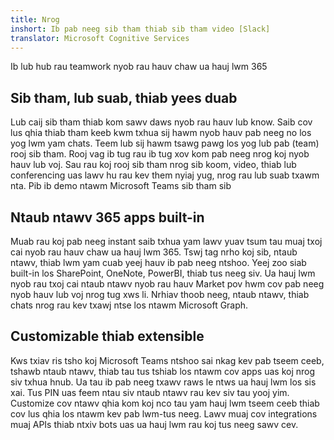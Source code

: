 ```yaml
---
title: Nrog
inshort: Ib pab neeg sib tham thiab sib tham video [Slack]
translator: Microsoft Cognitive Services
---
```



Ib lub hub rau teamwork nyob rau hauv chaw ua hauj lwm 365 

## Sib tham, lub suab, thiab yees duab
Lub caij sib tham thiab kom sawv daws nyob rau hauv lub know. Saib cov lus qhia thiab tham keeb kwm txhua sij hawm nyob hauv pab neeg no los yog lwm yam chats. Teem lub sij hawm tsawg pawg los yog lub pab (team) rooj sib tham. Rooj vag ib tug rau ib tug xov kom pab neeg nrog koj nyob hauv lub voj. Sau rau koj rooj sib tham nrog sib koom, video, thiab lub conferencing uas lawv hu rau kev them nyiaj yug, nrog rau lub suab txawm nta. 
Pib ib demo ntawm Microsoft Teams sib tham sib 

## Ntaub ntawv 365 apps built-in
Muab rau koj pab neeg instant saib txhua yam lawv yuav tsum tau muaj txoj cai nyob rau hauv chaw ua hauj lwm 365. Tswj tag nrho koj sib, ntaub ntawv, thiab lwm yam cuab yeej hauv ib pab neeg ntshoo. Yeej zoo siab built-in los SharePoint, OneNote, PowerBI, thiab tus neeg siv. Ua hauj lwm nyob rau txoj cai ntaub ntawv nyob rau hauv Market pov hwm cov pab neeg nyob hauv lub voj nrog tug xws li. Nrhiav thoob neeg, ntaub ntawv, thiab chats nrog rau kev txawj ntse los ntawm Microsoft Graph. 

## Customizable thiab extensible
Kws txiav ris tsho koj Microsoft Teams ntshoo sai nkag kev pab tseem ceeb, tshawb ntaub ntawv, thiab tau tus tshiab los ntawm cov apps uas koj nrog siv txhua hnub. Ua tau ib pab neeg txawv raws le ntws ua hauj lwm los sis xai. Tus PIN uas feem ntau siv ntaub ntawv rau kev siv tau yooj yim. Customize cov ntawv qhia kom koj nco tau yam hauj lwm tseem ceeb thiab cov lus qhia los ntawm kev pab lwm-tus neeg. Lawv muaj cov integrations muaj APIs thiab ntxiv bots uas ua hauj lwm rau koj tus neeg sawv cev. 






